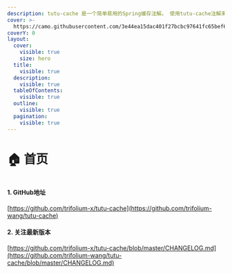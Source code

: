 ```yaml
---
description: tutu-cache 是一个简单易用的Spring缓存注解。 使用tutu-cache注解来代替@Cacheable和@CacheEvict等注解。
cover: >-
  https://camo.githubusercontent.com/3e44ea15dac401f27bcbc97641fc65bef6a2c72788facc3a95cf589a6d48513f/68747470733a2f2f736f6369616c6966792e6769742e63692f747269666f6c69756d2d782f747574752d63616368652f696d6167653f6465736372697074696f6e3d3126666f6e743d496e74657226666f726b733d31266973737565733d31266c616e67756167653d31266e616d653d31266f776e65723d31267061747465726e3d43697263756974253230426f6172642670756c6c733d31267374617267617a6572733d31267468656d653d4c69676874
coverY: 0
layout:
  cover:
    visible: true
    size: hero
  title:
    visible: true
  description:
    visible: true
  tableOfContents:
    visible: true
  outline:
    visible: true
  pagination:
    visible: true
---
```


# 🏠 首页

<div align="left">

<figure><img src="https://gitee.com/trifolium-wang/tutu-cache/badge/star.svg?theme=gray" alt=""><figcaption></figcaption></figure>

</div>

#### 1. GitHub地址

[https://github.com/trifolium-x/tutu-cache](https://github.com/trifolium-wang/tutu-cache)

#### 2. 关注最新版本

[https://github.com/trifolium-x/tutu-cache/blob/master/CHANGELOG.md](https://github.com/trifolium-wang/tutu-cache/blob/master/CHANGELOG.md)
